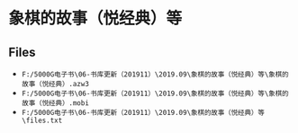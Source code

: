 # 象棋的故事（悦经典）等

## Files

- `F:/5000G电子书\06-书库更新（201911）\2019.09\象棋的故事（悦经典）等\象棋的故事（悦经典）.azw3`
- `F:/5000G电子书\06-书库更新（201911）\2019.09\象棋的故事（悦经典）等\象棋的故事（悦经典）.mobi`
- `F:/5000G电子书\06-书库更新（201911）\2019.09\象棋的故事（悦经典）等\files.txt`
